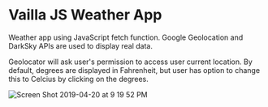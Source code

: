 
# Vailla JS Weather App

Weather app using JavaScript fetch function. Google Geolocation and DarkSky APIs are used to display real data.

Geolocator will ask user's permission to access user current location. By default, degrees are displayed in Fahrenheit, but user has option to change this to Celcius by clicking on the degrees.


![Screen Shot 2019-04-20 at 9 19 52 PM](https://user-images.githubusercontent.com/24629158/56464270-9c0e7600-63b3-11e9-879f-4f2434e04220.png)
